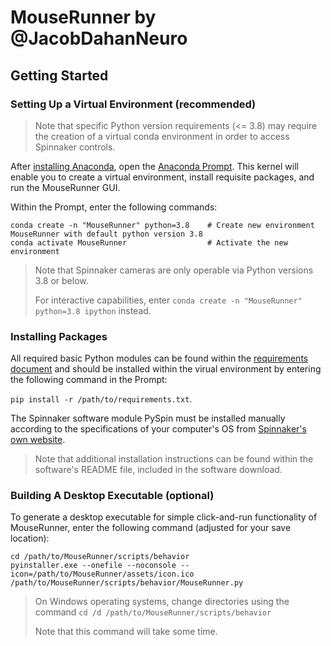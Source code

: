# MouseRunner by @JacobDahanNeuro

## Getting Started


### Setting Up a Virtual Environment (recommended)

> Note that specific Python version requirements (<= 3.8) may require the creation of a virtual conda environment in order to access Spinnaker controls.

After [installing Anaconda](https://www.anaconda.com/products/individual), open the [Anaconda Prompt](https://docs.anaconda.com/anaconda/user-guide/getting-started/). This kernel will enable you to create a virtual environment, install requisite packages, and run the MouseRunner GUI.

Within the Prompt, enter the following commands:

```
conda create -n "MouseRunner" python=3.8    # Create new environment MouseRunner with default python version 3.8
conda activate MouseRunner                  # Activate the new environment
```

> Note that Spinnaker cameras are only operable via Python versions 3.8 or below.
> 
> For interactive capabilities, enter `conda create -n "MouseRunner" python=3.8 ipython` instead.

### Installing Packages
All required basic Python modules can be found within the [requirements document](requirements.txt) and should be installed within the virual environment by entering the following command in the Prompt: 

```pip install -r /path/to/requirements.txt```.

The Spinnaker software module PySpin must be installed manually according to the specifications of your computer's OS from [Spinnaker's own website](https://www.flir.eu/products/spinnaker-sdk/).

> Note that additional installation instructions can be found within the software's README file, included in the software download.

### Building A Desktop Executable (optional)

To generate a desktop executable for simple click-and-run functionality of MouseRunner, enter the following command (adjusted for your save location):

```
cd /path/to/MouseRunner/scripts/behavior
pyinstaller.exe --onefile --noconsole --icon=/path/to/MouseRunner/assets/icon.ico /path/to/MouseRunner/scripts/behavior/MouseRunner.py
```

> On Windows operating systems, change directories using the command `cd /d /path/to/MouseRunner/scripts/behavior`
> 
> Note that this command will take some time.